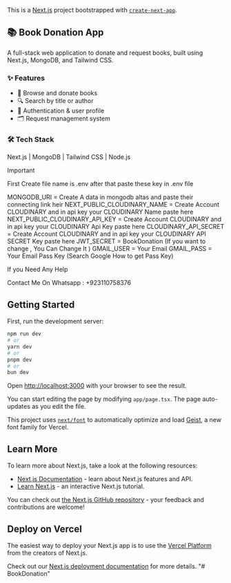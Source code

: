 This is a [Next.js](https://nextjs.org) project bootstrapped with [`create-next-app`](https://nextjs.org/docs/app/api-reference/cli/create-next-app).


## 📚 Book Donation App

A full-stack web application to donate and request books, built using Next.js, MongoDB, and Tailwind CSS.

### ✨ Features
- 📖 Browse and donate books
- 🔍 Search by title or author
- 👤 Authentication & user profile
- 🗂️ Request management system

  
### 🛠️ Tech Stack
Next.js | MongoDB | Tailwind CSS | Node.js

Important

First Create file name is     .env       after that paste these key in .env file

MONGODB_URI  = Create A data in mongodb altas and paste their connecting link heir
NEXT_PUBLIC_CLOUDINARY_NAME = Create Account CLOUDINARY and in api key your CLOUDINARY Name paste here
NEXT_PUBLIC_CLOUDINARY_API_KEY = Create Account CLOUDINARY and in api key your CLOUDINARY Api Key paste here
CLOUDINARY_API_SECRET = Create Account CLOUDINARY and in api key your CLOUDINARY API SECRET Key paste here
JWT_SECRET = BookDonation  (If you want to change , You Can Change It )
GMAIL_USER = Your Email 
GMAIL_PASS = Your Email Pass Key (Search Google How to get Pass Key)

If you Need Any Help 

Contact Me On Whatsapp : +923110758376

## Getting Started

First, run the development server:

```bash
npm run dev
# or
yarn dev
# or
pnpm dev
# or
bun dev
```

Open [http://localhost:3000](http://localhost:3000) with your browser to see the result.

You can start editing the page by modifying `app/page.tsx`. The page auto-updates as you edit the file.

This project uses [`next/font`](https://nextjs.org/docs/app/building-your-application/optimizing/fonts) to automatically optimize and load [Geist](https://vercel.com/font), a new font family for Vercel.

## Learn More

To learn more about Next.js, take a look at the following resources:

- [Next.js Documentation](https://nextjs.org/docs) - learn about Next.js features and API.
- [Learn Next.js](https://nextjs.org/learn) - an interactive Next.js tutorial.

You can check out [the Next.js GitHub repository](https://github.com/vercel/next.js) - your feedback and contributions are welcome!

## Deploy on Vercel

The easiest way to deploy your Next.js app is to use the [Vercel Platform](https://vercel.com/new?utm_medium=default-template&filter=next.js&utm_source=create-next-app&utm_campaign=create-next-app-readme) from the creators of Next.js.

Check out our [Next.js deployment documentation](https://nextjs.org/docs/app/building-your-application/deploying) for more details.
"# BookDonation" 
